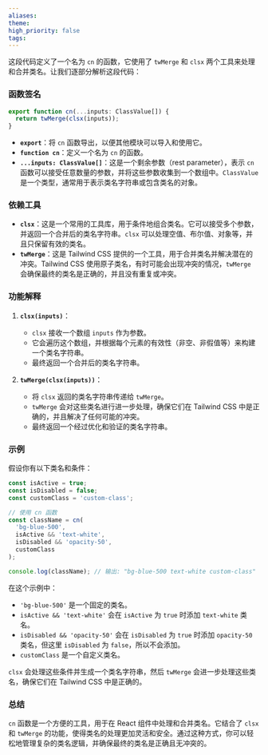 ```yaml
---
aliases: 
theme: 
high_priority: false
tags:
---
```

这段代码定义了一个名为 `cn` 的函数，它使用了 `twMerge` 和 `clsx` 两个工具来处理和合并类名。让我们逐部分解析这段代码：

### 函数签名

```typescript
export function cn(...inputs: ClassValue[]) {
  return twMerge(clsx(inputs));
}
```

- **`export`**：将 `cn` 函数导出，以便其他模块可以导入和使用它。
- **`function cn`**：定义一个名为 `cn` 的函数。
- **`...inputs: ClassValue[]`**：这是一个剩余参数（rest parameter），表示 `cn` 函数可以接受任意数量的参数，并将这些参数收集到一个数组中。`ClassValue` 是一个类型，通常用于表示类名字符串或包含类名的对象。

### 依赖工具

- **`clsx`**：这是一个常用的工具库，用于条件地组合类名。它可以接受多个参数，并返回一个合并后的类名字符串。`clsx` 可以处理空值、布尔值、对象等，并且只保留有效的类名。
- **`twMerge`**：这是 Tailwind CSS 提供的一个工具，用于合并类名并解决潜在的冲突。Tailwind CSS 使用原子类名，有时可能会出现冲突的情况，`twMerge` 会确保最终的类名是正确的，并且没有重复或冲突。

### 功能解释

1. **`clsx(inputs)`**：
   - `clsx` 接收一个数组 `inputs` 作为参数。
   - 它会遍历这个数组，并根据每个元素的有效性（非空、非假值等）来构建一个类名字符串。
   - 最终返回一个合并后的类名字符串。

2. **`twMerge(clsx(inputs))`**：
   - 将 `clsx` 返回的类名字符串传递给 `twMerge`。
   - `twMerge` 会对这些类名进行进一步处理，确保它们在 Tailwind CSS 中是正确的，并且解决了任何可能的冲突。
   - 最终返回一个经过优化和验证的类名字符串。

### 示例

假设你有以下类名和条件：

```typescript
const isActive = true;
const isDisabled = false;
const customClass = 'custom-class';

// 使用 cn 函数
const className = cn(
  'bg-blue-500',
  isActive && 'text-white',
  isDisabled && 'opacity-50',
  customClass
);

console.log(className); // 输出: "bg-blue-500 text-white custom-class"
```

在这个示例中：
- `'bg-blue-500'` 是一个固定的类名。
- `isActive && 'text-white'` 会在 `isActive` 为 `true` 时添加 `text-white` 类名。
- `isDisabled && 'opacity-50'` 会在 `isDisabled` 为 `true` 时添加 `opacity-50` 类名，但这里 `isDisabled` 为 `false`，所以不会添加。
- `customClass` 是一个自定义类名。

`clsx` 会处理这些条件并生成一个类名字符串，然后 `twMerge` 会进一步处理这些类名，确保它们在 Tailwind CSS 中是正确的。

### 总结

`cn` 函数是一个方便的工具，用于在 React 组件中处理和合并类名。它结合了 `clsx` 和 `twMerge` 的功能，使得类名的处理更加灵活和安全。通过这种方式，你可以轻松地管理复杂的类名逻辑，并确保最终的类名是正确且无冲突的。